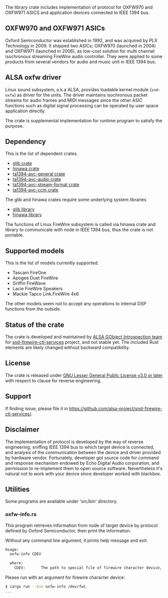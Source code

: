 The library crate includes implementation of protocol for OXFW970 and OXFW971 ASICS and
application devices connected to IEEE 1394 bus.

## OXFW970 and OXFW971 ASICs

Oxford Semiconductor was established in 1992, and was acquired by PLX Technology in 2009. It
shipped two ASICs; OXFW970 (launched in 2004) and OXFW971 (launched in 2006), as low-cost
solution for multi channel isochronous streaming FireWire audio controller. They were applied
to some products from several vendors for audio and music unit in IEEE 1394 bus.

## ALSA oxfw driver

Linux sound subsystem, a.k.a ALSA, provides loadable kernel module (`snd-oxfw`) as driver for
the units. The driver maintains isochronous packet streams for audio frames and MIDI messages
since the other ASIC functions such as digital signal processing can be operated by user space
application directly.

The crate is supplemental implementation for runtime program to satisfy the purpose.

## Dependency

This is the list of dependent crates.

 * [glib crate](https://crates.io/crates/glib)
 * [hinawa crate](https://crates.io/crates/hinawa)
 * [ta1394-avc-general crate](https://crates.io/crates/ta1394-avc-general)
 * [ta1394-avc-audio crate](https://crates.io/crates/ta1394-avc-audio)
 * [ta1394-avc-stream-format crate](https://crates.io/crates/ta1394-avc-stream-format)
 * [ta1394-avc-ccm crate](https://crates.io/crates/ta1394-avc-ccm)

The glib and hinawa crates require some underlying system libraries

 * [glib library](https://docs.gtk.org/glib/)
 * [hinawa library](https://alsa-project.github.io/gobject-introspection-docs/hinawa/)

The functions of Linux FireWire subsystem is called via hinawa crate and library to communicate
with node in IEEE 1394 bus, thus the crate is not portable.

## Supported models

This is the list of models currently supported.

 * Tascam FireOne
 * Apogee Duet FireWire
 * Griffin FireWave
 * Lacie FireWire Speakers
 * Mackie Tapco Link.FireWire 4x6

The other models seem not to accept any operations to internal DSP functions from the outside.

## Status of the crate

The crate is developed and maintained by
[ALSA GObject Introspection team](https://alsa-project.github.io/gobject-introspection-docs/) for
[snd-firewire-ctl-services](https://github.com/alsa-project/snd-firewire-ctl-services/) project,
and not stable yet. The included Rust elements are likely changed without backward compatibility.

## License

The crate is released under
[GNU Lesser General Public License v3.0 or later](https://spdx.org/licenses/LGPL-3.0-or-later.html)
with respect to clause for reverse engineering.

## Support

If finding issue, please file it in <https://github.com/alsa-project/snd-firewire-ctl-services/>.

## Disclaimer

The implementation of protocol is developed by the way of reverse engineering; sniffing IEEE 1394
bus to which target device is connected, and analysis of the communication between the device and
driver provided by hardware vendor. Fortunately, developer got source code for command and response
mechanism endowed by Echo Digital Audio corporation, and permission to re-implement them to open
source software. Nevertheless it's natural not to work with your device since developer worked
with blackbox.

## Utilities

Some programs are available under 'src/bin' directory.

### oxfw-info.rs

This program retrieves information from node of target device by protocol defined by Oxford
Semiconductor, then print the information.

Without any command line argument, it prints help message and exit.

```sh
Usage:
  oxfw-info CDEV

  where:
    CDEV:       The path to special file of firewire character device, typically '/dev/fw1'.
```

Please run with an argument for firewire character device:

```sh
$ cargo run --bin oxfw-info /dev/fw1
...
```
